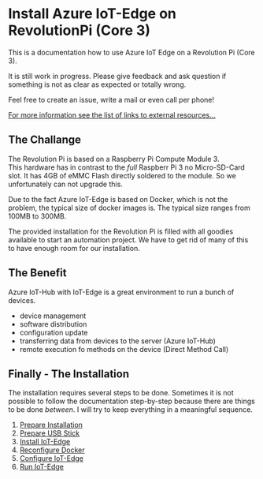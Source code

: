
# Install Azure IoT-Edge on RevolutionPi (Core 3)
This is a documentation how to use Azure IoT Edge on a Revolution Pi (Core 3).

It is still work in progress. Please give feedback and ask question if something is not as clear as expected or totally wrong.

Feel free to create an issue, write a mail or even call per phone!

[For more information see the list of links to external resources...](Links.md)

## The Challange
The Revolution Pi is based on a Raspberry Pi Compute Module 3.    
This hardware has in contrast to the *full* Raspberr Pi 3 no Micro-SD-Card slot. It has 4GB of eMMC Flash directly soldered to the module. So we unfortunately can not upgrade this.

Due to the fact Azure IoT-Edge is based on Docker, which is not the problem, the typical size of docker images is. The typical size ranges from 100MB to 300MB.

The provided installation for the Revolution Pi is filled with all goodies available to start an automation project. We have to get rid of many of this to have enough room for our installation.

## The Benefit
Azure IoT-Hub with IoT-Edge is a great environment to run a bunch of devices.

* device management
* software distribution
* configuration update
* transferring data from devices to the server (Azure IoT-Hub)
* remote execution fo methods on the device (Direct Method Call)

## Finally - The Installation
The installation requires several steps to be done. Sometimes it is not possible to follow the documentation step-by-step because there are things to be done *between*. I will try to keep everything in a meaningful sequence.

1. [Prepare Installation](Prepare_Installation.md)
2. [Prepare USB Stick](Prepare_USB_Stick.md)
3. [Install IoT-Edge](Install_IoT-Edge.md)
4. [Reconfigure Docker](Reconfigure_Docker.md)
5. [Configure IoT-Edge](Configure_IoT-Edge.md)
6. [Run IoT-Edge](Run_IoT-Edge.md)

